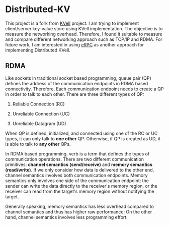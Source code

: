 # Distributed-KV

This project is a fork from [KVell](https://dl.acm.org/doi/abs/10.1145/3341301.3359628) project. I am trying to implement client/server key-value store using KVell implementation. The objective is to measure the networking overhead. Therefore, I found it suitable to measure and compare different networking approach such as TCP/IP and RDMA. For future work, I am interested in using [eRPC](https://www.usenix.org/conference/nsdi19/presentation/kalia) as another approach for implementing Distributed KVell.

## RDMA

Like sockets in traditional socket based programming, queue pair (QP) defines the address of the communication endpoints in RDMA based connectivity. Therefore, Each communication endpoint needs to create a QP in order to talk to each other. There are three different types of QP:

1. Reliable Connection (RC)

2. Unreliable Connection (UC)

3. Unreliable Datagram (UD)

When QP is defined, initialized, and connected using one of the RC or UC types, it can only talk to **one other** QP. Otherwise, if QP is created as UD, it is able to talk to **any other** QPs.   


In RDMA based programming, verb is a term that defines the types of communication operations. There are two different communication primitives: **channel semantics (send/receive)** and **memory semantics (read/write)**. If we only consider how data is delivered to the other end, channel semantics involves both communication endpoints. Memory semantics only involves one side of the communication endpoint: the sender can write the data directly to the receiver's memory region, or the receiver can read from the target's memory region without notifying the target.

Generally speaking, memory semantics has less overhead compared to channel semantics and thus has higher raw performance; On the other hand, channel semantics involves less programming effort.
